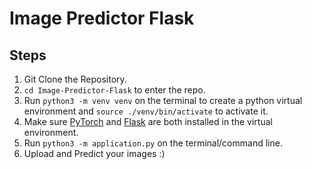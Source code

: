 # Image Predictor Flask

## Steps

1. Git Clone the Repository.
2. `cd Image-Predictor-Flask` to enter the repo.
3. Run `python3 -m venv venv` on the terminal to create a python virtual environment and `source ./venv/bin/activate` to activate it.
4. Make sure [PyTorch](https://pytorch.org/get-started/locally/) and [Flask](https://pypi.org/project/Flask/) are both installed in the virtual environment.
5. Run `python3 -m application.py` on the terminal/command line.
6. Upload and Predict your images :)
